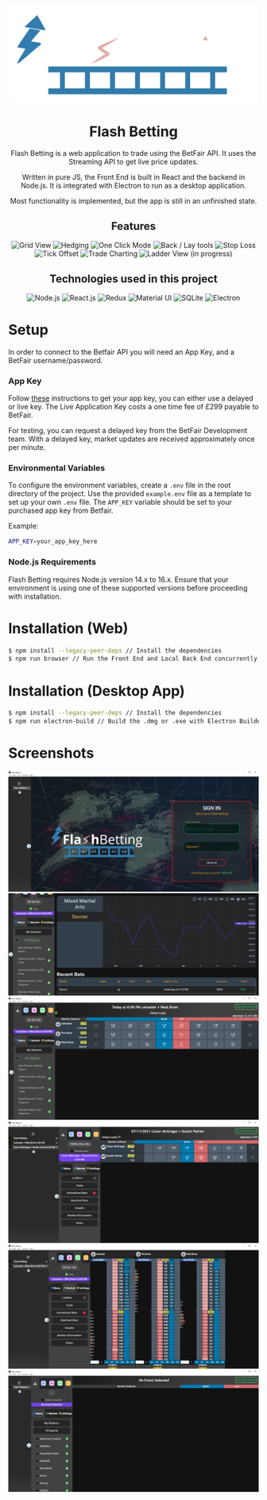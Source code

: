 <p align="center">
  <a href="#">
    <img src="public/images/logo.png" alt="Flash Betting" width="500">
  </a>
</p>
<h1 align="center">Flash Betting</h1>
<p align="center">Flash Betting is a web application to trade using the BetFair API. It uses the Streaming API to get live price updates.</p>
<p align="center">Written in pure JS, the Front End is built in React and the backend in Node.js. It is integrated with Electron to run as a desktop application.</p>
<p align="center">Most functionality is implemented, but the app is still in an unfinished state.</p>
<h2 align="center">Features</h2>
<p align="center">
  <img src="https://img.shields.io/badge/Grid%20View-&#x2714;-brightgreen" alt="Grid View">
  <img src="https://img.shields.io/badge/Hedging-&#x2714;-brightgreen" alt="Hedging">
  <img src="https://img.shields.io/badge/One%20Click%20Mode%20in%20Grid-&#x2714;-brightgreen" alt="One Click Mode">
  <img src="https://img.shields.io/badge/Back%20/%20Lay%20tools-&#x2714;-brightgreen" alt="Back / Lay tools">
  <img src="https://img.shields.io/badge/Stop%20Loss-&#x2714;-brightgreen" alt="Stop Loss">
  <img src="https://img.shields.io/badge/Tick%20Offset-&#x2714;-brightgreen" alt="Tick Offset">
  <img src="https://img.shields.io/badge/Charting%20your%20recent%20trade%20history-&#x2714;-brightgreen" alt="Trade Charting">
  <img src="https://img.shields.io/badge/Ladder%20View-&#x231B;-yellow" alt="Ladder View (in progress)">
</p>
<h2 align="center">Technologies used in this project</h2>
<p align="center">
  <img src="https://cdn.jsdelivr.net/gh/devicons/devicon/icons/nodejs/nodejs-original.svg" alt="Node.js" width="64" height="64">
  <img src="https://cdn.jsdelivr.net/gh/devicons/devicon/icons/react/react-original.svg" alt="React.js" width="64" height="64">
  <img src="https://cdn.jsdelivr.net/gh/devicons/devicon/icons/redux/redux-original.svg" alt="Redux" width="64" height="64">
  <img src="https://cdn.jsdelivr.net/gh/devicons/devicon/icons/materialui/materialui-original.svg" alt="Material UI" width="64" height="64">
  <img src="https://cdn.jsdelivr.net/gh/devicons/devicon/icons/sqlite/sqlite-original.svg" alt="SQLite" width="64" height="64">
  <img src="https://cdn.jsdelivr.net/gh/devicons/devicon/icons/electron/electron-original.svg" alt="Electron" width="64" height="64">
</p>

# Setup

In order to connect to the Betfair API you will need an App Key, and a BetFair username/password.

### App Key
Follow <a href="https://betfair-developer-docs.atlassian.net/wiki/spaces/1smk3cen4v3lu3yomq5qye0ni/pages/2687105/Application+Keys" target="_blank">these</a> instructions to get your app key, you can either use a delayed or live key.
The Live Application Key costs a one time fee of £299 payable to BetFair.

For testing, you can request a delayed key from the BetFair Development team. With a delayed key, market updates are received approximately once per minute.

### Environmental Variables
To configure the environment variables, create a ```.env``` file in the root directory of the project. Use the provided ```example.env``` file as a template to set up your own ```.env``` file. The ```APP_KEY``` variable should be set to your purchased app key from Betfair.

Example:
```bash
APP_KEY=your_app_key_here
```

### Node.js Requirements

Flash Betting requires Node.js version 14.x to 16.x. Ensure that your environment is using one of these supported versions before proceeding with installation.

# Installation (Web)

```bash
$ npm install --legacy-peer-deps // Install the dependencies
$ npm run browser // Run the Front End and Local Back End concurrently
```

# Installation (Desktop App)

```bash
$ npm install --legacy-peer-deps // Install the dependencies
$ npm run electron-build // Build the .dmg or .exe with Electron Builder
```

# Screenshots

![Login](https://github.com/focus1691/flash-betting/blob/master/screenshots/login_page.png)
![View 1](https://github.com/focus1691/flash-betting/blob/master/screenshots/chart.png)
![Chart](https://github.com/focus1691/flash-betting/blob/master/screenshots/collapsed_view.png)
![Grid](https://github.com/focus1691/flash-betting/blob/master/screenshots/grid_view.png)
![Ladder](https://github.com/focus1691/flash-betting/blob/master/screenshots/ladder_view.png)
![Market](https://github.com/focus1691/flash-betting/blob/master/screenshots/market_list.png)
